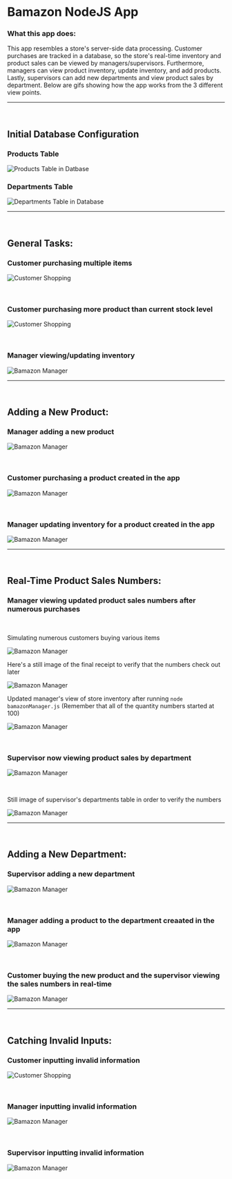 # Bamazon NodeJS App

### What this app does:
This app resembles a store's server-side data processing. Customer purchases are tracked in a database, so the store's real-time inventory and product sales can be viewed by managers/supervisors. Furthermore, managers can view product inventory, update inventory, and add products. Lastly, supervisors can add new departments and view product sales by department. Below are gifs showing how the app works from the 3 different view points.

------------

&nbsp;

## Initial Database Configuration 

### Products Table 

![Products Table in Datbase](./images/fresh-products-table.png)

### Departments Table 

![Departments Table in Database](./images/fresh-departments-table.png)

---------

&nbsp;
&nbsp;

## General Tasks: 

### Customer purchasing multiple items

![Customer Shopping](./images/customer-base.gif)

&nbsp;

### Customer purchasing more product than current stock level

![Customer Shopping](./images/customer-out.gif)

&nbsp;

### Manager viewing/updating inventory

![Bamazon Manager](./images/manager-low-add.gif)

--------- 

&nbsp;
&nbsp;

## Adding a New Product: 

### Manager adding a new product

![Bamazon Manager](./images/manager-add-product.gif)

&nbsp;

### Customer purchasing a product created in the app

![Bamazon Manager](./images/customer-new-product.gif)

&nbsp;

### Manager updating inventory for a product created in the app

![Bamazon Manager](./images/manager-updating-new-product.gif)

--------- 

&nbsp;
&nbsp;

## Real-Time Product Sales Numbers: 

### Manager viewing updated product sales numbers after numerous purchases
&nbsp;

Simulating numerous customers buying various items

![Bamazon Manager](./images/customer-shopping-spree.gif)

Here's a still image of the final receipt to verify that the numbers check out later

![Bamazon Manager](./images/shopping-spree-receipt.png)

Updated manager's view of store inventory after running `node bamazonManager.js` (Remember that all of the quantity numbers started at 100)

![Bamazon Manager](./images/updated-product-sales.png)

&nbsp;

### Supervisor now viewing product sales by department

![Bamazon Manager](./images/supervisor-base.gif)

&nbsp;

Still image of supervisor's departments table in order to verify the numbers

![Bamazon Manager](./images/dept-totals.png)

--------- 

&nbsp;
&nbsp;

## Adding a New Department: 

### Supervisor adding a new department

![Bamazon Manager](./images/supervisor-new-dept.gif)

&nbsp;

### Manager adding a product to the department creaated in the app

![Bamazon Manager](./images/manager-add-product-new-dept.gif)

&nbsp;

### Customer buying the new product and the supervisor viewing the sales numbers in real-time

![Bamazon Manager](./images/customer-to-supe-flow.gif)

--------- 

&nbsp;
&nbsp;

## Catching Invalid Inputs:

### Customer inputting invalid information

![Customer Shopping](./images/customer-invalid.gif)

&nbsp;

### Manager inputting invalid information

![Bamazon Manager](./images/manager-invalid.gif)

&nbsp;

### Supervisor inputting invalid information

![Bamazon Manager](./images/supervisor-invalid.gif)
